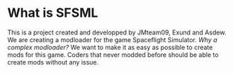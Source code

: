 # What is SFSML
This is a project created and developped by JMteam09, Exund and Asdew.
We are creating a modloader for the game Spaceflight Simulator.
_Why a complex modloader?_
We want to make it as easy as possible to create mods for this game.
Coders that never modded before should be able to create mods without any issue.

